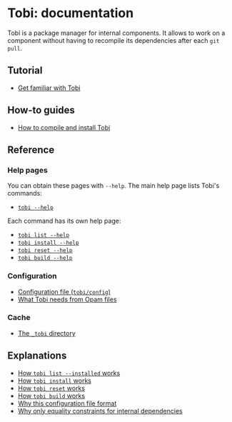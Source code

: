 # Tobi: documentation

Tobi is a package manager for internal components.
It allows to work on a component without having to recompile its dependencies
after each `git pull`.

## Tutorial

- [Get familiar with Tobi](get_familiar_with_tobi.md)

## How-to guides

- [How to compile and install Tobi](how_to_compile_and_install_Tobi.md)

## Reference

### Help pages

You can obtain these pages with `--help`. The main help page lists Tobi's commands:

- [`tobi --help`](tobi--help.html)

Each command has its own help page:

- [`tobi list --help`](tobi_list--help.html)
- [`tobi install --help`](tobi_install--help.html)
- [`tobi reset --help`](tobi_reset--help.html)
- [`tobi build --help`](tobi_build--help.html)

### Configuration

- [Configuration file (`tobi/config`)](configuration_file.md)
- [What Tobi needs from Opam files](what_Tobi_needs_from_Opam_files.md)

### Cache

- [The `_tobi` directory](the_tobi_directory.md)

## Explanations

- [How `tobi list --installed` works](how_tobi_list_installed_works.md)
- [How `tobi install` works](how_tobi_install_works.md)
- [How `tobi reset` works](how_tobi_reset_works.md)
- [How `tobi build` works](how_tobi_build_works.md)
- [Why this configuration file format](why_this_configuration_file_format.md)
- [Why only equality constraints for internal dependencies](why_only_equality_constraints_for_internal_dependencies.md)
